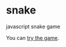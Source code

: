 # snake
javascript snake game

You can <a href='https://paolini.github.io/snake/'>try the game</a>.
